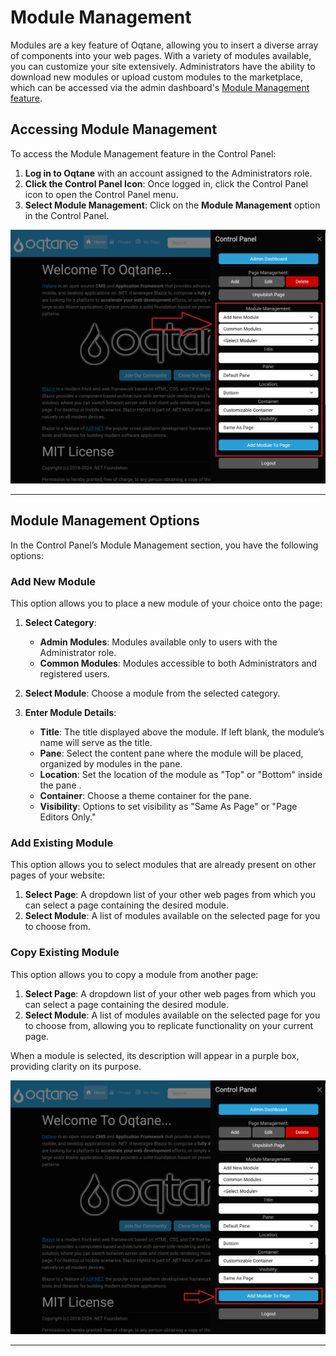 # Module Management

Modules are a key feature of Oqtane, allowing you to insert a diverse array of components into your web pages. With a variety of modules available, you can customize your site extensively. Administrators have the ability to download new modules or upload custom modules to the marketplace, which can be accessed via the admin dashboard's [Module Management feature](../modules/index.md).

## Accessing Module Management

To access the Module Management feature in the Control Panel:
1. **Log in to Oqtane** with an account assigned to the Administrators role.
2. **Click the Control Panel Icon**: Once logged in, click the Control Panel icon to open the Control Panel menu.
3. **Select Module Management**: Click on the **Module Management** option in the Control Panel.

![Control Panel Module Management](./assets/control-panel-module-management.png)

---

## Module Management Options

In the Control Panel’s Module Management section, you have the following options:

### Add New Module

This option allows you to place a new module of your choice onto the page:

1. **Select Category**:
   - **Admin Modules**: Modules available only to users with the Administrator role.
   - **Common Modules**: Modules accessible to both Administrators and registered users.

2. **Select Module**: Choose a module from the selected category.

3. **Enter Module Details**:
   - **Title**: The title displayed above the module. If left blank, the module’s name will serve as the title.
   - **Pane**: Select the content pane where the module will be placed, organized by modules in the pane.
   - **Location**: Set the location of the module as "Top" or "Bottom" inside the pane .
   - **Container**: Choose a theme container for the pane.
   - **Visibility**: Options to set visibility as "Same As Page" or "Page Editors Only."

### Add Existing Module

This option allows you to select modules that are already present on other pages of your website:

1. **Select Page**: A dropdown list of your other web pages from which you can select a page containing the desired module.
2. **Select Module**: A list of modules available on the selected page for you to choose from.

### Copy Existing Module

This option allows you to copy a module from another page:

1. **Select Page**: A dropdown list of your other web pages from which you can select a page containing the desired module.
2. **Select Module**: A list of modules available on the selected page for you to choose from, allowing you to replicate functionality on your current page.

When a module is selected, its description will appear in a purple box, providing clarity on its purpose.

![Add Module Button](./assets/control-panel-add-module-to-page-button.png)

---

